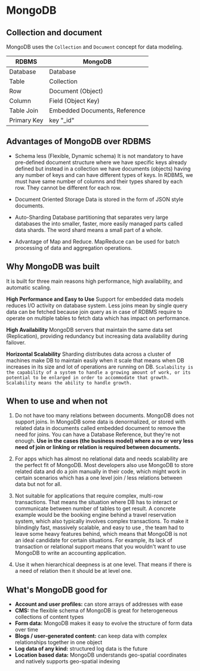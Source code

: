 # MongoDB

## Collection and document

MongoDB uses the `Collection` and `Document` concept for data modeling.

| RDBMS | MongoDB |
| --- | --- |
| Database | Database |
| Table | Collection |
| Row | Document (Object) |
| Column | Field (Object Key) |
| Table Join | Embedded Documents, Reference |
| Primary Key | key "\_id" |

## Advantages of MongoDB over RDBMS

* Schema less (Flexible, Dynamic schema) It is not mandatory to have pre-defined document structure where we have specific keys already defined but instead in a collection we have documents (objects) having any number of keys and can have different types of keys. In RDBMS, we must have same number of columns and their types shared by each row. They cannot be different for each row.

* Document Oriented Storage Data is stored in the form of JSON style documents.

* Auto-Sharding Database partitioning that separates very large databases the into smaller, faster, more easily managed parts called data shards. The word shard means a small part of a whole.

* Advantage of Map and Reduce. MapReduce can be used for batch processing of data and aggregation operations.

## Why MongoDB was built

It is built for three main reasons high performance, high availability, and automatic scaling.

**High Performance and Easy to Use** Support for embedded data models reduces I/O activity on database system. Less joins mean by single query data can be fetched because join query as in case of RDBMS require to operate on multiple tables to fetch data which has impact on performance.

**High Availability** MongoDB servers that maintain the same data set (Replication), providing redundancy but increasing data availability during failover.

**Horizontal Scalability** Sharding distributes data across a cluster of machines make DB to maintain easily when it scale that means when DB increases in its size and lot of operations are running on DB. `Scalability is the capability of a system to handle a growing amount of work, or its potential to be enlarged in order to accommodate that growth. Scalability means the ability to handle growth.`

## When to use and when not

1. Do not have too many relations between documents. MongoDB does not support joins. In MongoDB some data is denormalized, or stored with related data in documents called embedded document to remove the need for joins. You can have a Database Reference, but they're not enough. **Use in the cases (the business model) where a no or very less need of join or linking or relation is required between documents.**

2. For apps which has almost no relational data and needs scalability are the perfect fit of MongoDB. Most developers also use MongoDB to store related data and do a join manually in their code, which might work in certain scenarios which has a one level join / less relations between data but not for all.

3. Not suitable for applications that require complex, multi-row transactions. That means the situation where DB has to interact or communicate between number of tables to get result. A concrete example would be the booking engine behind a travel reservation system, which also typically involves complex transactions. To make it blindingly fast, massively scalable, and easy to use , the team had to leave some heavy features behind, which means that MongoDB is not an ideal candidate for certain situations. For example, its lack of transaction or relational support means that you wouldn't want to use MongoDB to write an accounting application.

4. Use it when hierarchical deepness is at one level. That means if there is a need of relation then it should be at level one.

## What's MongoDB good for

* **Account and user profiles:** can store arrays of addresses with ease
* **CMS:** the flexible schema of MongoDB is great for heterogeneous collections of content types
* **Form data:** MongoDB makes it easy to evolve the structure of form data over time
* **Blogs / user-generated content:** can keep data with complex relationships together in one object
* **Log data of any kind:** structured log data is the future
* **Location based data:** MongoDB understands geo-spatial coordinates and natively supports geo-spatial indexing
